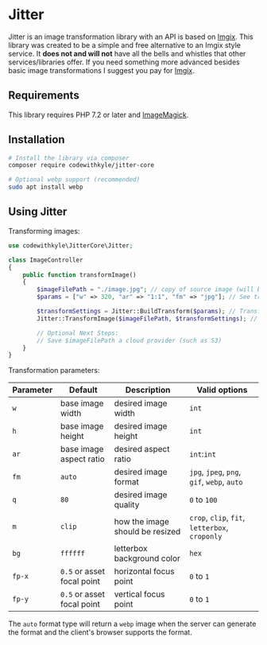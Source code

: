 # Jitter

Jitter is an image transformation library with an API is based on [Imgix](https://docs.imgix.com/apis/url). This library was created to be a simple and free alternative to an Imgix style service. It **does not and will not** have all the bells and whistles that other services/libraries offer. If you need something more advanced besides basic image transformations I suggest you pay for [Imgix](https://www.imgix.com/pricing).

## Requirements

This library requires PHP 7.2 or later and [ImageMagick](https://imagemagick.org/index.php).

## Installation

```bash
# Install the library via composer
composer require codewithkyle/jitter-core

# Optional webp support (recommended)
sudo apt install webp
```

## Using Jitter

Transforming images:

```php
use codewithkyle\JitterCore\Jitter;

class ImageController
{
    public function transformImage()
    {
        $imageFilePath = "./image.jpg"; // copy of source image (will be overwritten)
        $params = ["w" => 320, "ar" => "1:1", "fm" => "jpg"]; // See transformation parameter table below for more options

        $transformSettings = Jitter::BuildTransform($params); // Transform settings can be hashed with the base image's indentifier when caching
        Jitter::TransformImage($imageFilePath, $transformSettings); // Manipulates and overwrites the image located at $imageFilePath

        // Optional Next Steps:
        // Save $imageFilePath a cloud provider (such as S3)
    }
}
```

Transformation parameters:

| Parameter     | Default                    | Description                     | Valid options                                  |
| ------------- | -------------------------- | ------------------------------- | ---------------------------------------------- |
| `w`           | base image width           | desired image width             | `int`                                          |
| `h`           | base image height          | desired image height            | `int`                                          |
| `ar`          | base image aspect ratio    | desired aspect ratio            | `int`:`int`                                    |
| `fm`          | `auto`                     | desired image format            | `jpg`, `jpeg`, `png`, `gif`, `webp`, `auto`    |
| `q`           | `80`                       | desired image quality           | `0` to `100`                                   |
| `m`           | `clip`                     | how the image should be resized | `crop`, `clip`, `fit`, `letterbox`, `croponly` |
| `bg`          | `ffffff`                   | letterbox background color      | `hex`                                          |
| `fp-x`        | `0.5` or asset focal point | horizontal focus point          | `0` to `1`                                     |
| `fp-y`        | `0.5` or asset focal point | vertical focus point            | `0` to `1`                                     |

The `auto` format type will return a `webp` image when the server can generate the format and the client's browser supports the format.

